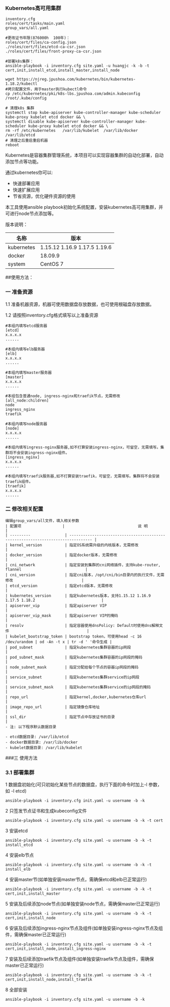 ### Kubernetes高可用集群
```
inventory.cfg
roles/cert/tasks/main.yaml
group_vars/all.yaml

#更改证书年限(876000h  100年)：
roles/cert/files/ca-config.json  
./roles/cert/files/etcd-ca-csr.json
./roles/cert/files/front-proxy-ca-csr.json

#部署k8s集群：
ansible-playbook -i inventory.cfg site.yaml -u huangjc -k -b -t cert,init,install_etcd,install_master,install_node

wget https://njreg.jpushoa.com/kubernetes/bin/kubernetes-1.18.2/kubectl
#拷贝配置文件，用于master执行kubectl命令
cp /etc/kubernetes/pki/k8s-lbs.jpushoa.com/admin.kubeconfig /root/.kube/config

# 清理k8s 集群
systemctl stop kube-apiserver kube-controller-manager kube-scheduler kube-proxy kubelet etcd docker && \
systemctl disable kube-apiserver kube-controller-manager kube-scheduler kube-proxy kubelet etcd docker && \
rm -rf /etc/kubernetes   /var/lib/kubelet  /var/lib/docker /var/lib/etcd
# 清理之后重启重启机器
reboot
```
Kubernetes是容器集群管理系统，本项目可以实现容器集群的自动化部署，自动添加节点等功能。

通过kubernetes你可以:

- 快速部署应用 
- 快速扩展应用
- 节省资源，优化硬件资源的使用


本工具使用ansible playbook初始化系统配置，安装kubernetes高可用集群，并可进行node节点添加等。

版本说明：

| 名称       | 版本                         |
| ---------- | ---------------------------- |
| kubernetes | 1.15.12 1.16.9 1.17.5 1.19.6 |
| docker     |           18.09.9            |
| system     |           CentOS 7           |

##使用方法：

### 一 准备资源

1.1 准备机器资源，机器可使用数据盘存放数据，也可使用根磁盘存放数据。

1.2 请按照inventory.cfg格式填写以上准备资源

```
#本组内填写etcd服务器
[etcd]
x.x.x.x
......

#本组内填写elb服务器
[elb]
x.x.x.x
......

#本组内填写master服务器
[master]
x.x.x.x
......

#本组包含普通node, ingress-nginx和traefik节点，无需修改
[all_node:children]
node
ingress_nginx
traefik

#本组内填写node服务器
[node]
x.x.x.x
......

#本组内填写ingress-nginx服务器,如不打算安装ingress-nginx，可留空，无需填写。集群将不会安装ingress-nginx组件。
[ingress_nginx]
x.x.x.x
......

#本组内填写traefik服务器,如不打算安装traefik，可留空，无需填写。集群将不会安装traefik组件。
[traefik]
x.x.x.x
......
```
### 二 修改相关配置
```
编辑group_vars/all文件，填入相关参数
| 配置项                  |                                说 明                                             |
| ---------               | -------------------------------------------------------------------------------- |
| kernel_version          | 指定OS系统需升级的内核版本，无需修改                                             |
| docker_version          | 指定docker版本，无需修改                                                         |
| cni_network             | 指定安装到集群的cni网络插件，支持kube-router, flannel                            |
| cni_version             | 指定cni版本，/opt/cni/bin目录内的执行文件，无需修改                              |
| etcd_version            | 指定etcd版本，无需修改                                                           |
| kubernetes_version      | 指定kubernetes版本，支持1.15.12 1.16.9 1.17.5 1.18.2                             |
| apiserver_vip           | 指定apiserver VIP                                                                |
| apiserver_vip_mask      | 指定apiserver VIP的掩码                                                          |
| resolv                  | 指定容器使用dnsPolicy: Default时使用dns解释文件                                  |
| kubelet_bootstrap_token | bootstrap token，可使用head -c 16 /dev/urandom | od -An -t x | tr -d ' '命令生成 |
| pod_subnet              | 指定kubernetes集群容器的ip网段                                                   |
| pod_subnet_mask         | 指定kubernetes集群容器的ip网段的掩码                                             |
| node_subnet_mask        | 指定分配给每个节点的容器ip网段的掩码                                             |
| service_subnet          | 指定kubernetes集群service的ip网段                                                |
| service_subnet_mask     | 指定kubernetes集群service的ip网段的掩码                                          |
| repo_url                | 指定kernel,docker,kubernetes仓库url                                              |
| image_repo_url          | 指定镜像仓库地址                                                                 |
| ssl_dir                 | 指定节点中存放证书的目录                                                         |
- 注: 以下程序默认数据目录

- etcd数据目录: /var/lib/etcd
- docker数据目录: /var/lib/docker
- kubelet数据目录: /var/lib/kubelet
```
###三 使用方法

### 3.1 部署集群

1 数据盘初始化(可只初始化某些节点的数据盘，执行下面的命令时加上-l 参数，如 -l etcd)

```
ansible-playbook -i inventory.cfg init.yaml -u username -b -k
```

2 只签发节点证书和生成kubeconfig文件

```
ansible-playbook -i inventory.cfg site.yaml -u username -b -k -t cert
```

3 安装etcd

```
ansible-playbook -i inventory.cfg site.yaml -u username -b -k -t install_etcd
```

4 安装elb节点

```
ansible-playbook -i inventory.cfg site.yaml -u username -b -k -t install_elb
```

4 安装master节(如单独安装master节点，需确保etcd和elb已正常运行)

```
ansible-playbook -i inventory.cfg site.yaml -u username -b -k -t cert,init,install_master
```

5 安装及后续添加node节点(如单独安装node节点，需确保master已正常运行)

```
ansible-playbook -i inventory.cfg site.yaml -u username -b -k -t cert,init,install_node
```

6 安装及后续添加ingress-nginx节点及组件(如单独安装ingress-nginx节点及组件，需确保master已正常运行)

```
ansible-playbook -i inventory.cfg site.yaml -u username -b -k -t cert,init,install_node,install_ingress-nginx
```

7 安装及后续添加traefik节点及组件(如单独安装traefik节点及组件，需确保master已正常运行)

```
ansible-playbook -i inventory.cfg site.yaml -u username -b -k -t cert,init,install_node,install_traefik
```

8 全部安装

```
ansible-playbook -i inventory.cfg site.yaml -u username -b -k
```

